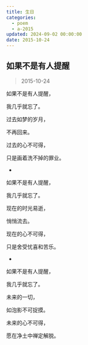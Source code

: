 ```yaml
---
title: 生日
categories:
  - poem
  - a-2015
updated: 2024-09-02 00:00:00
date: 2015-10-24
---
```


## 如果不是有人提醒 ##

> 2015-10-24

如果不是有人提醒，

我几乎就忘了。

过去如梦的岁月，

不再回来。

过去的心不可得，

只是画着洗不掉的罪业。

-

如果不是有人提醒，

我几乎就忘了。

现在的时光易逝，

悄悄流去。

现在的心不可得，

只是舍受忧喜和苦乐。

-

如果不是有人提醒，

我几乎就忘了。

未来的一切，

如泡影不可捉摸。

未来的心不可得，

愿在净土中禅定解脱。


‌‌